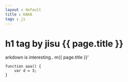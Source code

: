 ```yaml
---
layout : default
title : KAKA
tags : js
---
```


# h1 tag by jisu {{ page.title }}
arkdown is interesting..
m{{ page.title }}'

```
function aaa() {
    var d = 3;
}
```
